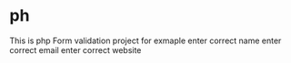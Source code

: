 # ph

This is php Form validation project
for exmaple
    enter correct name
     enter correct email
      enter correct website
